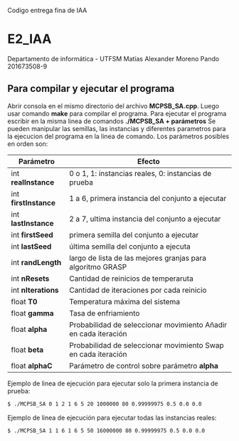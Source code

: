 Codigo entrega fina de IAA

# E2_IAA
Departamento de informática - UTFSM
Matías Alexander Moreno Pando
201673508-9

## Para compilar y ejecutar el programa
Abrir consola en el mismo directorio del archivo **MCPSB_SA.cpp**. Luego usar comando **make** para compilar el programa.
Para ejecutar el programa escribir en la misma linea de comandos **./MCPSB_SA  + parámetros**
Se pueden manipular las semillas, las instancias y diferentes parametros para la ejecucion del programa en la linea de comando. Los parámetros posibles en orden son:

| Parámetro | Efecto |
| ------ | ------ |
| int **realInstance** | 0 o 1, 1: instancias reales, 0: instancias de prueba |
| int **firstInstance** | 1 a 6, primera instancia del conjunto a ejecutar |
| int **lastInstance** | 2 a 7, ultima instancia del conjunto a ejecutar |
| int **firstSeed** | primera semilla del conjunto a ejecutar |
| int **lastSeed** | última semilla del conjunto a ejecuta |
| int **randLength** | largo de lista de las mejores granjas para algoritmo GRASP |
| int **nResets** | Cantidad de reinicios de temperaruta |
| int **nIterations** | Cantidad de iteraciones por cada reinicio |
| float **T0** | Temperatura máxima del sistema |
| float **gamma** | Tasa de enfriamiento |
| float **alpha** | Probabilidad de seleccionar movimiento Añadir en cada iteración |
| float **beta** | Probabilidad de seleccionar movimiento Swap en cada iteración |
| float **alphaC** | Parámetro de control sobre parámetro **alpha** |

Ejemplo de linea de ejecución para ejecutar solo la primera instancia de prueba:
```sh
$ ./MCPSB_SA 0 1 2 1 6 5 20 1000000 80 0.99999975 0.5 0.0 0.0
```

Ejemplo de linea de ejecución para ejecutar todas las instancias reales:
```sh
$ ./MCPSB_SA 1 1 6 1 6 5 50 16000000 80 0.99999975 0.5 0.0 0.0
```
